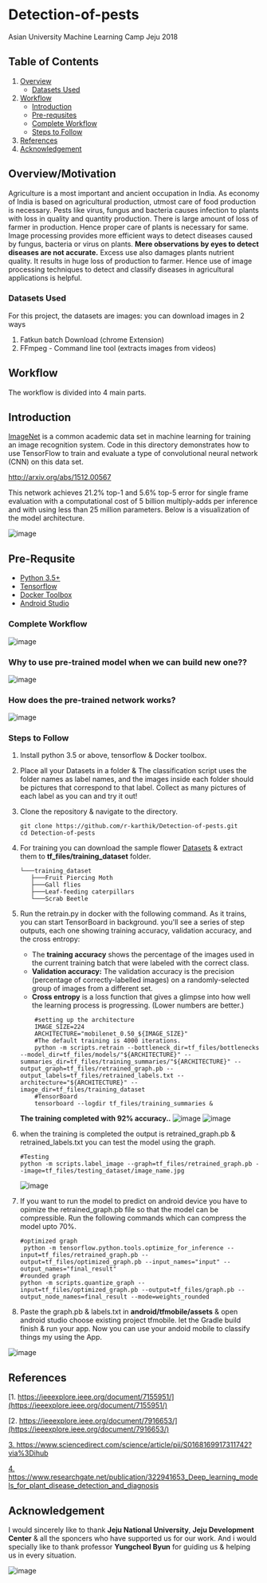 # Detection-of-pests
Asian University Machine Learning Camp Jeju 2018

## Table of Contents
1. [Overview](#overview)
    *  [Datasets Used](#dataset)
2. [Workflow](#workflow)
    *  [Introduction](#introduction)
    *  [Pre-requsites](#prerequsite)
    *  [Complete Workflow](#complete)
    *  [Steps to Follow](#steps)
3. [References](#ref)
4. [Acknowledgement](#ack)

## <a id="overview"> Overview/Motivation
Agriculture is a most important and ancient occupation in India. As economy of India is based on agricultural production,
    utmost care of food production is necessary. Pests like virus, fungus and bacteria causes infection to plants with 
    loss in quality and quantity production. There is large amount of loss of farmer in production. Hence proper care of
    plants is necessary for same. Image processing provides more efficient ways to detect diseases caused by fungus, 
    bacteria or virus on plants. **Mere observations by eyes to detect diseases are not accurate.** Excess use also damages
    plants nutrient quality. It results in huge loss of production to farmer. Hence use of image processing techniques 
    to detect and classify diseases in agricultural applications is helpful.


### <a id="dataset"> Datasets Used

For this project, the datasets are images: you can download images in 2 ways 
1. Fatkun batch Download (chrome Extension)
2. FFmpeg - Command line tool (extracts images from videos)


## <a id="workflow"> Workflow
The workflow is divided into 4 main parts.

## <a id="introduction"> Introduction
[ImageNet](http://www.image-net.org/) is a common academic data set in machine
learning for training an image recognition system. Code in this directory
demonstrates how to use TensorFlow to train and evaluate a type of convolutional
neural network (CNN) on this data set.
    
http://arxiv.org/abs/1512.00567
    
This network achieves 21.2% top-1 and 5.6% top-5 error for single frame
evaluation with a computational cost of 5 billion multiply-adds per inference
and with using less than 25 million parameters. Below is a visualization of the
model architecture.


![image](https://github.com/r-karthik/images/blob/master/detection_of_pests/layers.png)
    
    
## <a id="prerequsite"> Pre-Requsite
* [Python 3.5+](https://www.python.org/downloads/)
* [Tensorflow](https://www.tensorflow.org/install/)
* [Docker Toolbox](https://docs.docker.com/toolbox/)
* [Android Studio](https://developer.android.com/studio/)

### <a id="complete"> Complete Workflow
   
![image](https://github.com/r-karthik/images/blob/master/detection_of_pests/flowone.JPG)

### Why to use pre-trained model when we can build new one??
![image](https://github.com/r-karthik/images/blob/master/detection_of_pests/cnn.JPG)

### How does the pre-trained network works?

![image](https://github.com/r-karthik/images/blob/master/detection_of_pests/transferlearningworkflow.png)
    
### <a id="steps"> Steps to Follow
1. Install python 3.5 or above, tensorflow & Docker toolbox.
2. Place all your Datasets in a folder & The classification script uses the folder names as label names, and the images
   inside each folder should be pictures that correspond to that label. Collect as many pictures of each label as you can
   and try it out!
3. Clone the repository & navigate to the directory.
   ```shell
   git clone https://github.com/r-karthik/Detection-of-pests.git
   cd Detection-of-pests
   ```
4. For training you can download the sample flower [Datasets](http://download.tensorflow.org/example_images/flower_photos.tgz)
   & extract them to **tf_files/training_dataset** folder.
   ```batch
   └───training_dataset
      ├───Fruit Piercing Moth
      ├───Gall flies
      ├───Leaf-feeding caterpillars
      └───Scrab Beetle
   ```
   
5. Run the retrain.py in docker with the following command. As it trains, you can start TensorBoard in background. you'll see a series
   of step outputs, each one showing 
   training accuracy, validation accuracy, and the cross entropy:
    *  The **training accuracy** shows the percentage of the images used in the current training batch that were labeled 
    with the correct class.
    *  **Validation accuracy:** The validation accuracy is the precision (percentage of correctly-labelled images) on a 
    randomly-selected group of images from a different set.
    *  **Cross entropy** is a loss function that gives a glimpse into how well the learning process is progressing. 
    (Lower numbers are better.)
    ```shell
        #setting up the architecture
        IMAGE_SIZE=224
        ARCHITECTURE="mobilenet_0.50_${IMAGE_SIZE}"
        #The default training is 4000 iterations.
        python -m scripts.retrain --bottleneck_dir=tf_files/bottlenecks --model_dir=tf_files/models/"${ARCHITECTURE}" --summaries_dir=tf_files/training_summaries/"${ARCHITECTURE}" --output_graph=tf_files/retrained_graph.pb --output_labels=tf_files/retrained_labels.txt --architecture="${ARCHITECTURE}" --image_dir=tf_files/training_dataset
        #TensorBoard
        tensorboard --logdir tf_files/training_summaries &
    ```
    **The training completed with 92% accuracy..**
    ![image](https://github.com/r-karthik/images/blob/master/detection_of_pests/92.JPG)
    ![image](https://github.com/r-karthik/images/blob/master/detection_of_pests/12.JPG)
6. when the training is completed the output is retrained_graph.pb & retrained_labels.txt you can test the model using the graph.
    ```shell
    #Testing
    python -m scripts.label_image --graph=tf_files/retrained_graph.pb --image=tf_files/testing_dataset/image_name.jpg
    ```    
    ![image](https://github.com/r-karthik/images/blob/master/detection_of_pests/Capture2.JPG)
7. If you want to run the model to predict on android device you have to opimize the retrained_graph.pb file so that the model can be compressible. Run the following commands which can compress the model upto 70%.
    ```shell
    #optimized graph
     python -m tensorflow.python.tools.optimize_for_inference --input=tf_files/retrained_graph.pb --output=tf_files/optimized_graph.pb --input_names="input" --output_names="final_result"
    #rounded graph
    python -m scripts.quantize_graph --input=tf_files/optimized_graph.pb --output=tf_files/graph.pb --output_node_names=final_result --mode=weights_rounded
    ```
8. Paste the graph.pb & labels.txt in **android/tfmobile/assets** & open android studio choose existing project tfmobile. let the Gradle build finish & run your app. Now you can use your andoid mobile to classify things my using the App.

![image](https://github.com/r-karthik/images/blob/master/detection_of_pests/sb.JPG)


## <a id="ref"> References

[1. https://ieeexplore.ieee.org/document/7155951/](https://ieeexplore.ieee.org/document/7155951/)

[2. https://ieeexplore.ieee.org/document/7916653/](https://ieeexplore.ieee.org/document/7916653/)

[3. https://www.sciencedirect.com/science/article/pii/S0168169917311742?via%3Dihub
](https://www.sciencedirect.com/science/article/pii/S0168169917311742?via%3Dihub)

[4. https://www.researchgate.net/publication/322941653_Deep_learning_models_for_plant_disease_detection_and_diagnosis
](https://www.researchgate.net/publication/322941653_Deep_learning_models_for_plant_disease_detection_and_diagnosis)

## <a id="ack"> Acknowledgement

I would sincerely like to thank **Jeju National University**, **Jeju Development Center** & all the sponcers who have supported us for our work. And i would specially like to thank professor **Yungcheol Byun** for guiding us & helping us in every situation.

![image](https://github.com/r-karthik/images/blob/master/detection_of_pests/camp.JPG)
